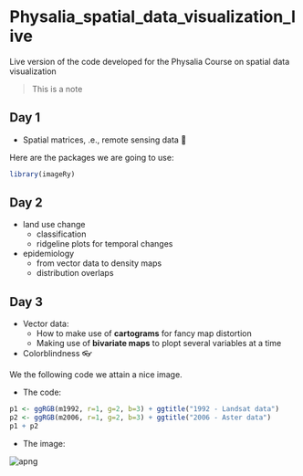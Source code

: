 # Physalia_spatial_data_visualization_live
Live version of the code developed for the Physalia Course on spatial data visualization

> This is a note 

## Day 1 
+ Spatial matrices, .e., remote sensing data 📡

Here are the packages we are going to use:
``` r
library(imageRy)
```

## Day 2
+ land use change
  + classification
  + ridgeline plots for temporal changes
+ epidemiology
  + from vector data to density maps
  + distribution overlaps
    
## Day 3
+ Vector data:
  + How to make use of **cartograms** for fancy map distortion
  + Making use of **bivariate maps** to plopt several variables at a time 
+ Colorblindness 👓
  

We the following code we attain a nice image.

+ The code:
``` r
p1 <- ggRGB(m1992, r=1, g=2, b=3) + ggtitle("1992 - Landsat data")
p2 <- ggRGB(m2006, r=1, g=2, b=3) + ggtitle("2006 - Aster data")
p1 + p2
```

+ The image:

![apng](https://github.com/user-attachments/assets/5a4fbdcf-67a0-4cd3-af0a-1c925b605b23)

